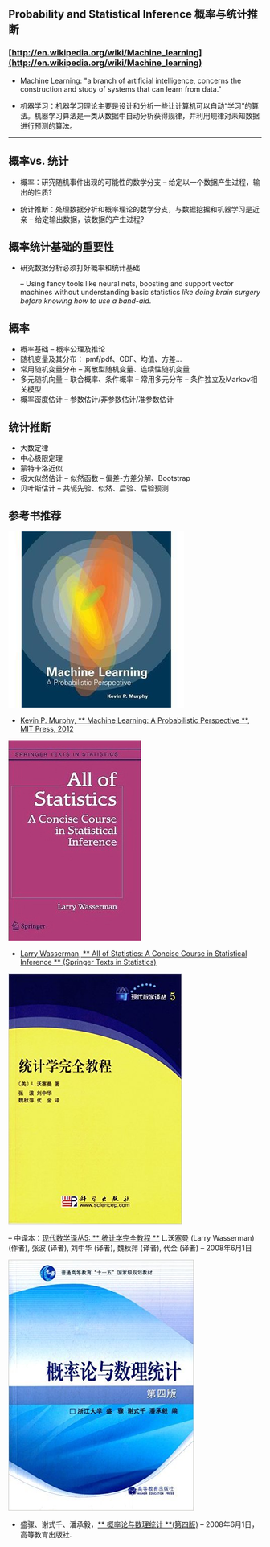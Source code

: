 ## Probability and Statistical Inference 概率与统计推断

### [http://en.wikipedia.org/wiki/Machine_learning](http://en.wikipedia.org/wiki/Machine_learning)

- Machine Learning: "a branch of artificial intelligence, concerns the construction and study of systems that can learn from data."

- 机器学习：机器学习理论主要是设计和分析一些让计算机可以自动“学习”的算法。机器学习算法是一类从数据中自动分析获得规律，并利用规律对未知数据进行预测的算法。

---------------------------------------------------------------------------

## 概率vs. 统计

- 概率：研究随机事件出现的可能性的数学分支
  – 给定以一个数据产生过程，输出的性质?

- 统计推断：处理数据分析和概率理论的数学分支，与数据挖掘和机器学习是近亲
  – 给定输出数据，该数据的产生过程?

## 概率统计基础的重要性
- 研究数据分析必须打好概率和统计基础

  – Using fancy tools like neural nets, boosting and support vector machines without understanding basic statistics *_like doing brain surgery before knowing how to use a band-aid_*.
  

## 概率
- 概率基础
  – 概率公理及推论
- 随机变量及其分布： pmf/pdf、CDF、均值、方差…
- 常用随机变量分布
  – 离散型随机变量、连续性随机变量
- 多元随机向量
  – 联合概率、条件概率
  – 常用多元分布
  – 条件独立及Markov相关模型
- 概率密度估计
  – 参数估计/非参数估计/准参数估计

## 统计推断
- 大数定律
- 中心极限定理
- 蒙特卡洛近似
- 极大似然估计
  – 似然函数
  – 偏差-方差分解、Bootstrap
- 贝叶斯估计
  – 共轭先验、似然、后验、后验预测

## 参考书推荐

![Machine Learning](https://github.com/lymanzhang/MathForMachineLearning/blob/master/01_Probability%20and%20Statistical%20Inference/images/Kevin%20P.%20Murphy_Machine%20Learning_A%20Probabilistic.jpg)

- [Kevin P. Murphy, ** Machine Learning: A Probabilistic Perspective **, MIT Press, 2012](https://www.amazon.com/Machine-Learning-Probabilistic-Perspective-Computation/dp/0262018020/ref=sr_1_2?ie=UTF8&qid=1336857747&sr=8-2)

![All of Statistics](https://github.com/lymanzhang/MathForMachineLearning/blob/master/01_Probability%20and%20Statistical%20Inference/images/Larry%20Wasserman_All%20of%20Statistics_A%20Concise%20Course%20in.jpg)

- [Larry Wasserman, ** All of Statistics: A Concise Course in Statistical Inference ** (Springer Texts in Statistics)](https://www.amazon.com/All-Statistics-Statistical-Inference-Springer/dp/1441923225/ref=sr_1_1?ie=UTF8&qid=1500723606&sr=8-1&keywords=All+of+Statistics%3A+A+Concise+Course+in+Statistical+Inference)

![统计学完全教程](https://github.com/lymanzhang/MathForMachineLearning/blob/master/01_Probability%20and%20Statistical%20Inference/images/Larry%20Wasserman_All%20of%20Statistics_cn.jpg)

– 中译本：[现代数学译丛5: ** 统计学完全教程 **](https://www.amazon.cn/%E5%9B%BE%E4%B9%A6/dp/B01CGO67PE/ref=sr_1_1?ie=UTF8&qid=1500723678&sr=8-1&keywords=%E7%BB%9F%E8%AE%A1%E5%AD%A6%E5%AE%8C%E5%85%A8%E6%95%99%E7%A8%8B) L.沃塞曼 (Larry Wasserman) (作者), 张波 (译者), 刘中华 (译者), 魏秋萍 (译者), 代金 (译者) – 2008年6月1日

![概率论与数理统计](https://github.com/lymanzhang/MathForMachineLearning/blob/master/01_Probability%20and%20Statistical%20Inference/images/%E6%A6%82%E7%8E%87%E8%AE%BA%E4%B8%8E%E6%95%B0%E7%90%86%E7%BB%9F%E8%AE%A1(%E7%AC%AC%E5%9B%9B%E7%89%88)%20.jpg)

- 盛骤、谢式千、潘承毅，[** 概率论与数理统计 **(第四版)](https://www.amazon.cn/%E5%9B%BE%E4%B9%A6/dp/B00Y7UVZHQ/ref=sr_1_1?ie=UTF8&qid=1500723702&sr=8-1&keywords=%E6%A6%82%E7%8E%87%E8%AE%BA%E4%B8%8E%E6%95%B0%E7%90%86%E7%BB%9F%E8%AE%A1) – 2008年6月1日，高等教育出版社.
